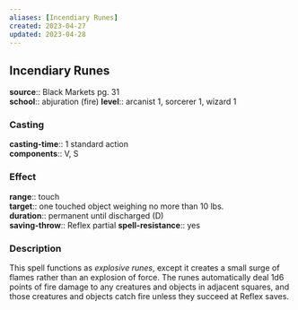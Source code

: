 ```yaml
---
aliases: [Incendiary Runes]
created: 2023-04-27
updated: 2023-04-28
---
```


## Incendiary Runes

**source**:: Black Markets pg. 31  
**school**:: abjuration (fire)
**level**:: arcanist 1, sorcerer 1, wizard 1

### Casting

**casting-time**:: 1 standard action  
**components**:: V, S

### Effect

**range**:: touch  
**target**:: one touched object weighing no more than 10 lbs.  
**duration**:: permanent until discharged (D)  
**saving-throw**:: Reflex partial
**spell-resistance**:: yes

### Description

This spell functions as *explosive runes*, except it creates a small surge of flames rather than an explosion of force. The runes automatically deal 1d6 points of fire damage to any creatures and objects in adjacent squares, and those creatures and objects catch fire unless they succeed at Reflex saves.
